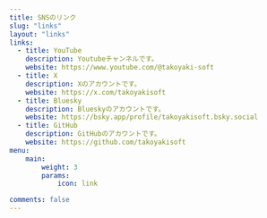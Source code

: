 ```yaml
---
title: SNSのリンク
slug: "links"
layout: "links"
links:
  - title: YouTube
    description: Youtubeチャンネルです。
    website: https://www.youtube.com/@takoyaki-soft
  - title: X
    description: Xのアカウントです。
    website: https://x.com/takoyakisoft
  - title: Bluesky
    description: Blueskyのアカウントです。
    website: https://bsky.app/profile/takoyakisoft.bsky.social
  - title: GitHub
    description: GitHubのアカウントです。
    website: https://github.com/takoyakisoft
menu:
    main: 
        weight: 3
        params:
            icon: link

comments: false
---
```



